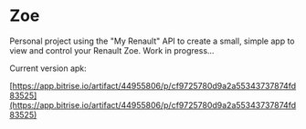 # Zoe

Personal project using the "My Renault" API to create a small, simple app to view and control your Renault Zoe. Work in progress...

Current version apk:

[https://app.bitrise.io/artifact/44955806/p/cf9725780d9a2a55343737874fd83525](https://app.bitrise.io/artifact/44955806/p/cf9725780d9a2a55343737874fd83525)
